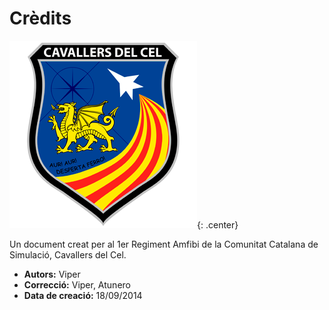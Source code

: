# Crèdits

![image](../_imatges/cc_escut_final_300_300.png){: .center}

Un document creat per al 1er Regiment Amfibi de la Comunitat Catalana de Simulació, Cavallers del Cel.

* **Autors:** Viper
* **Correcció:** Viper, Atunero
* **Data de creació:** 18/09/2014
